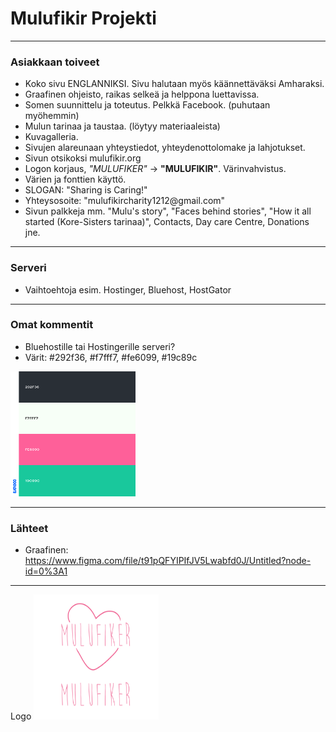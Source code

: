 
# Mulufikir Projekti

--------------------------------------------------------

### Asiakkaan toiveet

- Koko sivu ENGLANNIKSI. Sivu halutaan myös käännettäväksi Amharaksi.
- Graafinen ohjeisto, raikas selkeä ja helppona luettavissa.
- Somen suunnittelu ja toteutus. Pelkkä Facebook. (puhutaan myöhemmin)
- Mulun tarinaa ja taustaa. (löytyy materiaaleista)
- Kuvagalleria.
- Sivujen alareunaan yhteystiedot, yhteydenottolomake ja lahjotukset.
- Sivun otsikoksi mulufikir.org
- Logon korjaus, <i>"MULUFIKER"</i> -> <b>"MULUFIKIR"</b>. Värinvahvistus.
- Värien ja fonttien käyttö.
- SLOGAN: "Sharing is Caring!"
- Yhteysosoite: "mulufikircharity1212\@&#8203;gmail\.com"
- Sivun palkkeja mm. "Mulu's story", "Faces behind stories", "How it all started (Kore-Sisters tarinaa)", Contacts, Day care Centre, Donations jne.

--------------------------------------------------------

### Serveri

- Vaihtoehtoja esim. Hostinger, Bluehost, HostGator

--------------------------------------------------------

### Omat kommentit

- Bluehostille tai Hostingerille serveri?
- Värit: #292f36, #f7fff7, #fe6099, #19c89c
<img src="https://github.com/RoopeKoskelo/Tiimi3Naytto/blob/main/Dev/Images/palette.png?raw=true" width="200" height="200">

--------------------------------------------------------

### Lähteet

- Graafinen: https://www.figma.com/file/t91pQFYIPIfJV5Lwabfd0J/Untitled?node-id=0%3A1  

--------------------------------------------------------
Logo
<img src="https://github.com/RoopeKoskelo/Tiimi3Naytto/blob/main/Dev/Images/Mulifkir.png?raw=true" width="200" height="200">


